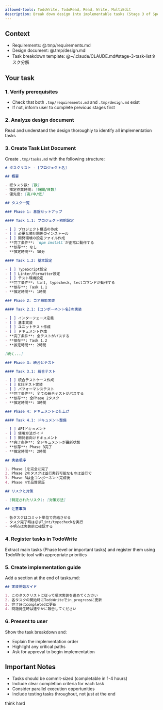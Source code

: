 ```yaml
---
allowed-tools: TodoWrite, TodoRead, Read, Write, MultiEdit
description: Break down design into implementable tasks (Stage 3 of Spec-Driven Development)
---
```


## Context

- Requirements: @.tmp/requirements.md
- Design document: @.tmp/design.md
- Task breakdown template: @~/.claude/CLAUDE.md#stage-3-task-listタスク分解

## Your task

### 1. Verify prerequisites

- Check that both `.tmp/requirements.md` and `.tmp/design.md` exist
- If not, inform user to complete previous stages first

### 2. Analyze design document

Read and understand the design thoroughly to identify all implementation tasks

### 3. Create Task List Document

Create `.tmp/tasks.md` with the following structure:

```markdown
# タスクリスト - [プロジェクト名]

## 概要

- 総タスク数: [数]
- 推定作業時間: [時間/日数]
- 優先度: [高/中/低]

## タスク一覧

### Phase 1: 基盤セットアップ

#### Task 1.1: プロジェクト初期設定

- [ ] プロジェクト構造の作成
- [ ] 必要な依存関係のインストール
- [ ] 開発環境の設定ファイル作成
- **完了条件**: `npm install`が正常に動作する
- **依存**: なし
- **推定時間**: 30分

#### Task 1.2: 基本設定

- [ ] TypeScript設定
- [ ] Linter/Formatter設定
- [ ] テスト環境設定
- **完了条件**: lint, typecheck, testコマンドが動作する
- **依存**: Task 1.1
- **推定時間**: 1時間

### Phase 2: コア機能実装

#### Task 2.1: [コンポーネント名]の実装

- [ ] インターフェース定義
- [ ] 基本実装
- [ ] ユニットテスト作成
- [ ] ドキュメント作成
- **完了条件**: 全テストがパスする
- **依存**: Task 1.2
- **推定時間**: 2時間

[続く...]

### Phase 3: 統合とテスト

#### Task 3.1: 統合テスト

- [ ] 統合テストケース作成
- [ ] E2Eテスト実装
- [ ] パフォーマンステスト
- **完了条件**: 全ての統合テストがパスする
- **依存**: 全Phase 2タスク
- **推定時間**: 3時間

### Phase 4: ドキュメントと仕上げ

#### Task 4.1: ドキュメント整備

- [ ] APIドキュメント
- [ ] 使用方法ガイド
- [ ] 開発者向けドキュメント
- **完了条件**: 全ドキュメントが最新状態
- **依存**: Phase 3完了
- **推定時間**: 2時間

## 実装順序

1. Phase 1を完全に完了
2. Phase 2のタスクは並行実行可能なものは並行で
3. Phase 3は全コンポーネント完成後
4. Phase 4で品質保証

## リスクと対策

- [特定されたリスク]: [対策方法]

## 注意事項

- 各タスクはコミット単位で完結させる
- タスク完了時は必ずlint/typecheckを実行
- 不明点は実装前に確認する
```

### 4. Register tasks in TodoWrite

Extract main tasks (Phase level or important tasks) and register them using TodoWrite tool with appropriate priorities

### 5. Create implementation guide

Add a section at the end of tasks.md:

```markdown
## 実装開始ガイド

1. このタスクリストに従って順次実装を進めてください
2. 各タスクの開始時にTodoWriteでin_progressに更新
3. 完了時はcompletedに更新
4. 問題発生時は速やかに報告してください
```

### 6. Present to user

Show the task breakdown and:

- Explain the implementation order
- Highlight any critical paths
- Ask for approval to begin implementation

## Important Notes

- Tasks should be commit-sized (completable in 1-4 hours)
- Include clear completion criteria for each task
- Consider parallel execution opportunities
- Include testing tasks throughout, not just at the end

think hard

